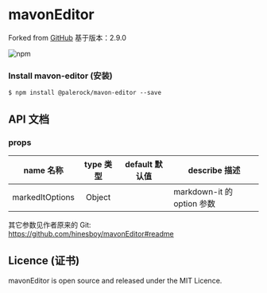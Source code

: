 # mavonEditor 

Forked from [GitHub](https://github.com/hinesboy/mavonEditor#readme)
基于版本：2.9.0

![npm](https://nodei.co/npm/@palerock/mavon-editor.png?downloads=true&downloadRank=true&stars=true)



### Install mavon-editor (安装)

```
$ npm install @palerock/mavon-editor --save
```


## API 文档

### props

| name 名称      | type 类型 | default 默认值 | describe 描述                          |
| ------------ | :-----: | :---------: | ---------------------------------------- |
| markedItOptions        | Object  |             | markdown-it 的 option 参数                                     |  

其它参数见作者原来的 Git:  
https://github.com/hinesboy/mavonEditor#readme

## Licence (证书)

mavonEditor is open source and released under the MIT Licence.

